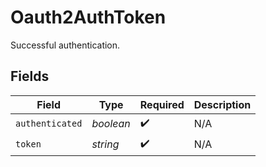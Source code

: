 # Oauth2AuthToken

Successful authentication.


## Fields

| Field              | Type               | Required           | Description        |
| ------------------ | ------------------ | ------------------ | ------------------ |
| `authenticated`    | *boolean*          | :heavy_check_mark: | N/A                |
| `token`            | *string*           | :heavy_check_mark: | N/A                |